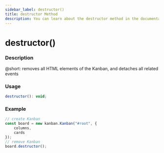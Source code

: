 ```yaml
---
sidebar_label: destructor()
title: destructor Method
description: You can learn about the destructor method in the documentation of the DHTMLX JavaScript Kanban library. Browse developer guides and API reference, try out code examples and live demos, and download a free 30-day evaluation version of DHTMLX Kanban.
---
```


# destructor()

### Description

@short: removes all HTML elements of the Kanban, and detaches all related events

### Usage

~~~jsx {}
destructor(): void;
~~~

### Example

~~~jsx {7}
// create Kanban
const board = new kanban.Kanban("#root", {
	columns,
	cards
});
// remove Kanban
board.destructor();
~~~
